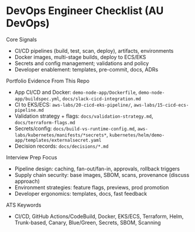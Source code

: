 # DevOps Engineer Checklist (AU DevOps)

Core Signals

- CI/CD pipelines (build, test, scan, deploy), artifacts, environments
- Docker images, multi-stage builds, deploy to ECS/EKS
- Secrets and config management; validations and policy
- Developer enablement: templates, pre-commit, docs, ADRs

Portfolio Evidence From This Repo

- App CI/CD and Docker: `demo-node-app/Dockerfile`, `demo-node-app/buildspec.yml`, `docs/slack-cicd-integration.md`
- CI to EKS/ECS: `aws-labs/20-cicd-eks-pipeline/`, `aws-labs/15-cicd-ecs-pipeline.md`
- Validation strategy + flags: `docs/validation-strategy.md`, `docs/terraform-flags.md`
- Secrets/config: `docs/build-vs-runtime-config.md`, `aws-labs/kubernetes/manifests/*secrets*`, `kubernetes/helm/demo-app/templates/externalsecret.yaml`
- Decision records: `docs/decisions/*.md`

Interview Prep Focus

- Pipeline design: caching, fan-out/fan-in, approvals, rollback triggers
- Supply chain security: base images, SBOM, scans, provenance (discuss approach)
- Environment strategies: feature flags, previews, prod promotion
- Developer ergonomics: templates, docs, fast feedback

ATS Keywords

- CI/CD, GitHub Actions/CodeBuild, Docker, EKS/ECS, Terraform, Helm, Trunk-based, Canary, Blue/Green, Secrets, SBOM, Scanning
